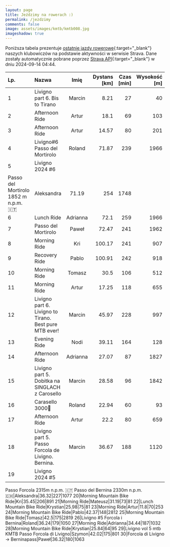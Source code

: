 ```yaml
---
layout: page
title: Jeździmy na rowerach :)
permalink: /jezdzimy
comments: false
image: assets/images/kmtb/kmtb008.jpg
imageshadow: true
---
```


Poniższa tabela prezentuje [ostatnie jazdy rowerowe](https://www.strava.com/clubs/336381){:target="_blank"} naszych klubowiczów na podstawie aktywności w serwisie Strava. Dane zostały automatycznie pobrane poprzez [Strava API](https://developers.strava.com/docs/reference/#api-Clubs-getClubActivitiesById){:target="_blank"} w dniu 2024-09-14 04:44.

Lp. | Nazwa | Imię | Dystans [km] | Czas [min] | Wysokość [m]
:--- | :--- | :---: | ---: | ---: | ---:
1|Livigno part 6. Bis to Tirano|Marcin|8.21|27|40
2|Afternoon Ride|Artur|18.1|69|103
3|Afternoon Ride|Artur|14.57|80|201
4|Livigno#6 Passo del Mortirolo|Roland|71.87|239|1966
5|Livigno 2024 #6
Passo del Mortirolo 1852 m n.p.m. 🇮🇹|Aleksandra|71.19|254|1748
6|Lunch Ride|Adrianna|72.1|259|1966
7|Passo del Mortirolo|Paweł|72.47|241|1962
8|Morning Ride|Kri|100.17|241|907
9|Recovery Ride|Pablo|100.91|242|918
10|Morning Ride|Tomasz|30.5|106|512
11|Morning Ride|Artur|17.25|118|655
12|Livigno part 6. Livigno to Tirano. Best pure MTB ever!|Marcin|45.97|228|997
13|Evening Ride|Nodi|39.11|164|128
14|Afternoon Ride|Adrianna|27.07|87|1827
15|Livigno part 5. Dobitka na SINGLACH z Carosello|Marcin|28.58|96|1842
16|Carasello 3000🤩|Roland|22.94|60|93
17|Afternoon Ride|Artur|22.2|80|659
18|Livigno part 5. Passo Forcola de Livigno. Bernina.|Marcin|36.67|188|1120
19|Livigno 2024 #5
Passo Forcola 2315m n.p.m. 🇮🇹
Passo del Bernina 2330m n.p.m. 🇨🇭|Aleksandra|36.32|227|1077
20|Morning Mountain Bike Ride|Kri|35.45|206|891
21|Morning Ride|Mateusz|31.19|73|81
22|Lunch Mountain Bike Ride|Krystian|25.98|75|81
23|Morning Ride|Artur|11.8|70|253
24|Morning Mountain Bike Ride|Pablo|42.37|148|2812
25|Morning Mountain Bike Ride|Tomasz|42.5|175|2819
26|Livigno #5 Forcola i Bernina|Roland|36.24|179|1050
27|Morning Ride|Adrianna|34.44|187|1032
28|Morning Mountain Bike Ride|Krystian|25.84|64|95
29|Livigno vol 5 mtb KMTB Passo Forcola di Livigno|Szymon|42.02|175|801
30|Forcola di Livigno -> Berninapass|Paweł|36.32|180|1063
